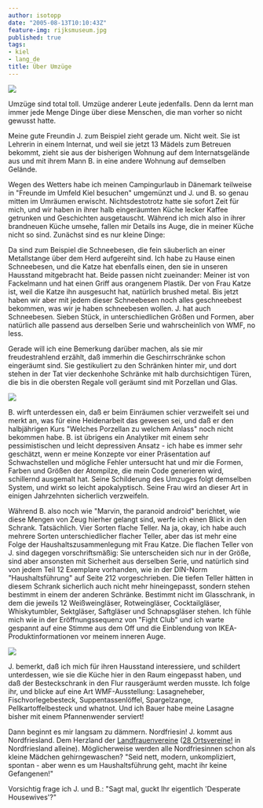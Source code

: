 ```yaml
---
author: isotopp
date: "2005-08-13T10:10:43Z"
feature-img: rijksmuseum.jpg
published: true
tags:
- kiel
- lang_de
title: Über Umzüge
---
```


![](https://blog.koehntopp.info/uploads/wmf.jpg)

Umzüge sind total toll. Umzüge anderer Leute jedenfalls. Denn da lernt man immer jede Menge Dinge über diese Menschen, die man vorher so nicht gewusst hatte.

Meine gute Freundin J. zum Beispiel zieht gerade um.
Nicht weit.
Sie ist Lehrerin in einem Internat, und weil sie jetzt 13 Mädels zum Betreuen bekommt, zieht sie aus der bisherigen Wohnung auf dem Internatsgelände aus und mit ihrem Mann B. in eine andere Wohnung auf demselben Gelände.

Wegen des Wetters habe ich meinen Campingurlaub in Dänemark teilweise in "Freunde im Umfeld Kiel besuchen" umgemünzt und J. und B. so genau mitten im Umräumen erwischt.
Nichtsdestotrotz hatte sie sofort Zeit für mich, und wir haben in ihrer halb eingeräumten Küche lecker Kaffee getrunken und Geschichten ausgetauscht.
Während ich mich also in ihrer brandneuen Küche umsehe, fallen mir Details ins Auge, die in meiner Küche nicht so sind.
Zunächst sind es nur kleine Dinge:

Da sind zum Beispiel die Schneebesen, die fein säuberlich an einer Metallstange über dem Herd aufgereiht sind.
Ich habe zu Hause einen Schneebesen, und die Katze hat ebenfalls einen, den sie in unseren Hausstand mitgebracht hat.
Beide passen nicht zueinander:
Meiner ist von Fackelmann und hat einen Griff aus orangenem Plastik.
Der von Frau Katze ist, weil die Katze ihn ausgesucht hat, natürlich brushed metal.
Bis jetzt haben wir aber mit jedem dieser Schneebesen noch alles geschneebest bekommen, was wir je haben schneebesen wollen.
J. hat auch Schneebesen.
Sieben Stück, in unterschiedlichen Größen und Formen, aber natürlich alle passend aus derselben Serie und wahrscheinlich von WMF, no less.

Gerade will ich eine Bemerkung darüber machen, als sie mir freudestrahlend erzählt, daß immerhin die Geschirrschränke schon eingeräumt sind.
Sie gestikuliert zu den Schränken hinter mir, und dort stehen in der Tat vier deckenhohe Schränke mit halb durchsichtigen Türen, die bis in die obersten Regale voll geräumt sind mit Porzellan und Glas.

![](https://blog.koehntopp.info/uploads/gemueseloeffel.jpg)


B. wirft unterdessen ein, daß er beim Einräumen schier verzweifelt sei und merkt an, was für eine Heidenarbeit das gewesen sei, und daß er den halbjährigen Kurs "Welches Porzellan zu welchem Anlass" noch nicht bekommen habe.
B. ist übrigens ein Analytiker mit einem sehr pessimistischen und leicht depressiven Ansatz - ich habe es immer sehr geschätzt, wenn er meine Konzepte vor einer Präsentation auf Schwachstellen und mögliche Fehler untersucht hat und mir die Formen, Farben und Größen der Atompilze, die mein Code generieren wird, schillernd ausgemalt hat.
Seine Schilderung des Umzuges folgt demselben System, und wirkt so leicht apokalyptisch.
Seine Frau wird an dieser Art in einigen Jahrzehnten sicherlich verzweifeln.

Während B. also noch wie "Marvin, the paranoid android" berichtet, wie diese Mengen von Zeug hierher gelangt sind, werfe ich einen Blick in den Schrank.
Tatsächlich.
Vier Sorten flache Teller.
Na ja, okay, ich habe auch mehrere Sorten unterschiedlicher flacher Teller, aber das ist mehr eine Folge der Haushaltszusammenlegung mit Frau Katze.
Die flachen Teller von J. sind dagegen vorschriftsmäßig:
Sie unterscheiden sich nur in der Größe, sind aber ansonsten mit Sicherheit aus derselben Serie, und natürlich sind von jedem Teil 12 Exemplare vorhanden, wie in der DIN-Norm "Haushaltsführung" auf Seite 212 vorgeschrieben.
Die tiefen Teller hätten in diesem Schrank sicherlich auch nicht mehr hineingepasst, sondern stehen bestimmt in einem der anderen Schränke.
Bestimmt nicht im Glasschrank, in dem die jeweils 12 Weißweingläser, Rotweingläser, Cocktailgläser, Whiskytumbler, Sektgläser, Saftgläser und Schnapsgläser stehen.
Ich fühle mich wie in der Eröffnungssequenz von "Fight Club" und ich warte gespannt auf eine Stimme aus dem Off und die Einblendung von IKEA-Produktinformationen vor meinem inneren Auge.

![](https://blog.koehntopp.info/uploads/lasagneheber.jpg)

J. bemerkt, daß ich mich für ihren Hausstand interessiere, und schildert unterdessen, wie sie die Küche hier in den Raum eingepasst haben, und daß der Besteckschrank in den Flur rausgeräumt werden musste.
Ich folge ihr, und blicke auf eine Art WMF-Ausstellung: Lasagneheber, Fischvorlegebesteck, Suppentassenlöffel, Spargelzange, Pellkartoffelbesteck und whatnot.
Und ich Bauer habe meine Lasagne bisher mit einem Pfannenwender serviert!

Dann beginnt es mir langsam zu dämmern.
Nordfriesin!
J. kommt aus Nordfriesland.
Dem Herzland der [Landfrauenvereine](http://www.landfrauen.info/)
([28 Ortsvereine!](http://www.klfv-nf.de/ortsvereine.htm) in Nordfriesland alleine).
Möglicherweise werden alle Nordfriesinnen schon als kleine Mädchen gehirngewaschen?
"Seid nett, modern, unkompliziert, spontan - aber wenn es um Haushaltsführung geht, macht ihr keine Gefangenen!"

Vorsichtig frage ich J. und B.: "Sagt mal, guckt Ihr eigentlich 'Desperate Housewives'?"
